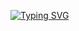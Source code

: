 [![Typing SVG](https://readme-typing-svg.herokuapp.com?color=0000FF&lines=Beginning+developer)](https://git.io/typing-svg)



<!--
[![Typing SVG](https://readme-typing-svg.herokuapp.com?color=%0128128&lines=Software+developer+student)](https://git.io/typing-svg)

**NB034/NB034** is a ✨ _special_ ✨ repository because its `README.md` (this file) appears on your GitHub profile.

Here are some ideas to get you started:

- 🔭 I’m currently working on ...
- 🌱 I’m currently learning ...
- 👯 I’m looking to collaborate on ...
- 🤔 I’m looking for help with ...
- 💬 Ask me about ...
- 📫 How to reach me: ...
- 😄 Pronouns: ...
- ⚡ Fun fact: ...
-->
